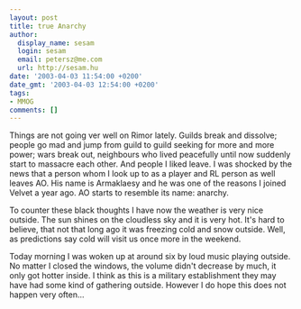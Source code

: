 ```yaml
---
layout: post
title: true Anarchy
author:
  display_name: sesam
  login: sesam
  email: petersz@me.com
  url: http://sesam.hu
date: '2003-04-03 11:54:00 +0200'
date_gmt: '2003-04-03 12:54:00 +0200'
tags:
- MMOG
comments: []
---
```


Things are not going ver well on Rimor lately. Guilds break and dissolve; people go mad and jump from guild to guild seeking for more and more power; wars break out, neighbours who lived peacefully until now suddenly start to massacre each other. And people I liked leave. I was shocked by the news that a person whom I look up to as a player and RL person as well leaves AO. His name is Armaklaesy and he was one of the reasons I joined Velvet a year ago. AO starts to resemble its name: anarchy.

To counter these black thoughts I have now the weather is very nice outside. The sun shines on the cloudless sky and it is very hot. It's hard to believe, that not that long ago it was freezing cold and snow outside. Well, as predictions say cold will visit us once more in the weekend.

Today morning I was woken up at around six by loud music playing outside. No matter I closed the windows, the volume didn't decrease by much, it only got hotter inside. I think as this is a military establishment they may have had some kind of gathering outside. However I do hope this does not happen very often...
